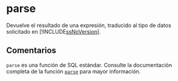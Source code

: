 ﻿---
SidebarGroup: "Funciones de conversión y selección"
Autogenerated: true
---

# parse

Devuelve el resultado de una expresión, traducido al tipo de datos solicitado en [!INCLUDE[ssNoVersion](../../includes/ssnoversion-md.md)].

## Comentarios 

`parse` es una función de SQL estándar. Consulte la documentación completa de la función [`parse`](https://learn.microsoft.com/es-es/sql/t-sql/functions/parse-transact-sql) para mayor información.
